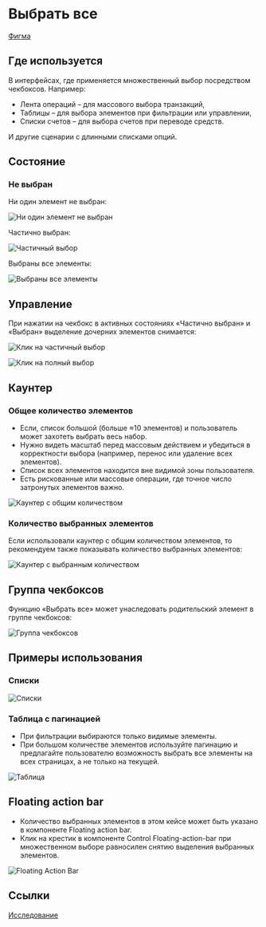 # Выбрать все

[Фигма](https://www.figma.com/design/2ru67X0kDRN4ZkJTKqcSzw/%D0%92%D1%8B%D0%B1%D1%80%D0%B0%D1%82%D1%8C-%D0%B2%D1%81%D0%B5?node-id=410-43365)

## Где используется

В интерфейсах, где применяется множественный выбор посредством чекбоксов.
Например:

* Лента операций – для массового выбора транзакций,
* Таблицы – для выбора элементов при фильтрации или управлении,
* Списки счетов – для выбора счетов при переводе средств.

И другие сценарии с длинными списками опций.

## Состояние

### Не выбран

Ни один элемент не выбран:

![Ни один элемент не выбран](./not-select.png)

Частично выбран:

![Частичный выбор](./partly.png)

Выбраны все элементы:

![Выбраны все элементы](./all-select.png)

## Управление

При нажатии на чекбокс в активных состояниях «Частично выбран» и «Выбран» выделение дочерних элементов снимается:

![Клик на частичный выбор](./active-state-1.png)

![Клик на полный выбор](./active-state-2.png)

## Каунтер

### Общее количество элементов

* Если, список большой (больше ≈10 элементов) и пользователь может захотеть выбрать весь набор.
* Нужно видеть масштаб перед массовым действием и убедиться в корректности выбора (например, перенос или удаление всех элементов).
* Список всех элементов находится вне видимой зоны пользователя.
* Есть рискованные или массовые операции, где точное число затронутых элементов важно.

![Каунтер с общим количеством](./counter-1.png)

### Количество выбранных элементов

Если использовали каунтер с общим количеством элементов, то рекомендуем также показывать количество выбранных элементов:

![Каунтер с выбранным количеством](./counter-2.png)

## Группа чекбоксов

Функцию «Выбрать все» может унаследовать родительский элемент в группе чекбоксов:

![Группа чекбоксов](./checkbox-group.png)

## Примеры использования

### Списки

![Списки](./lists.png)

### Таблица с пагинацией

* При фильтрации выбираются только видимые элементы.
* При большом количестве элементов используйте пагинацию и предлагайте пользователю возможность выбрать все элементы на всех страницах, а не только на текущей.

![Таблица](./table.png)

## Floating action bar

* Количество выбранных элементов в этом кейсе может быть указано в компоненте Floating action bar.
* Клик на крестик в компоненте Control Floating-action-bar при множественном выборе равносилен снятию выделения выбранных элементов.

![Floating Action Bar](./fab.png)

## Ссылки

[Исследование](https://plump-argument-8c8.notion.site/Pattern-18ae41d2e83180d69cd7ef689288cbb2)
